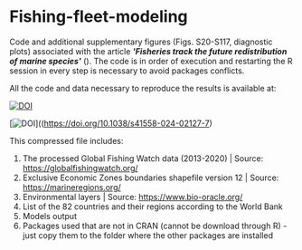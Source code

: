 # Fishing-fleet-modeling
Code and additional supplementary figures (Figs. S20-S117, diagnostic plots) associated with the article ***'Fisheries track the future redistribution of marine species'*** (). The code is in order of execution and  restarting the R session in every step is necessary to avoid packages conflicts.

All the code and data necessary to reproduce the results is available at: 

[![DOI](https://img.shields.io/badge/DOI-10.6084/m9.figshare.25907905-blue)](https://doi.org/10.6084/m9.figshare.25907905)

[![DOI](https://img.shields.io/badge/DOI-10.6084/s41558-024-02127-7-blue)]((https://doi.org/10.1038/s41558-024-02127-7)

This compressed file includes:

1) The processed Global Fishing Watch data (2013-2020) | Source: https://globalfishingwatch.org/
2) Exclusive Economic Zones boundaries shapefile version 12 | Source: https://marineregions.org/
3) Environmental layers | Source: https://www.bio-oracle.org/
4) List of the 82 countries and their regions according to the World Bank
5) Models output
6) Packages used that are not in CRAN (cannot be download through R) - just copy them to the folder where the other packages are installed
